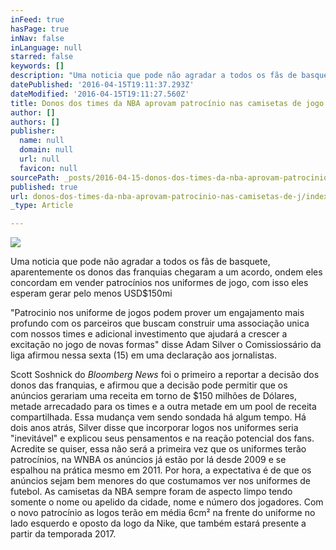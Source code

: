 ```yaml
---
inFeed: true
hasPage: true
inNav: false
inLanguage: null
starred: false
keywords: []
description: "Uma noticia que pode não agradar a todos os fãs de basquete, aparentemente os donos das franquias chegaram a um acordo, ondem eles concordam em vender patrocínios nos uniformes de jogo, com isso eles esperam gerar pelo menos USD$150mi\_"
datePublished: '2016-04-15T19:11:37.293Z'
dateModified: '2016-04-15T19:11:27.560Z'
title: Donos dos times da NBA aprovam patrocínio nas camisetas de jogo
author: []
authors: []
publisher:
  name: null
  domain: null
  url: null
  favicon: null
sourcePath: _posts/2016-04-15-donos-dos-times-da-nba-aprovam-patrocinio-nas-camisetas-de-j.md
published: true
url: donos-dos-times-da-nba-aprovam-patrocinio-nas-camisetas-de-j/index.html
_type: Article

---
```

![](https://the-grid-user-content.s3-us-west-2.amazonaws.com/182cd2b4-c201-4c46-90a2-1a2ddd8b4676.jpg)

Uma noticia que pode não agradar a todos os fãs de basquete, aparentemente os donos das franquias chegaram a um acordo, ondem eles concordam em vender patrocínios nos uniformes de jogo, com isso eles esperam gerar pelo menos USD$150mi 

"Patrocinio nos uniforme de jogos podem prover um engajamento mais profundo com os parceiros que buscam construir uma associação unica com nossos times e adicional investimento que ajudará a crescer a excitação no jogo de novas formas" disse Adam Silver o Comissiossário da liga afirmou nessa sexta (15) em uma declaração aos jornalistas. 

Scott Soshnick do _Bloomberg News_ foi o primeiro a reportar a decisão dos donos das franquias, e afirmou que a decisão pode permitir que os anúncios gerariam uma receita em torno de $150 milhões de Dólares, metade arrecadado para os times e a outra metade em um pool de receita compartilhada.
Essa mudança vem sendo sondada há algum tempo. Há dois anos atrás, Silver disse que incorporar logos nos uniformes seria "inevitável" e explicou seus pensamentos e na reação potencial dos fans.
Acredite se quiser, essa não será a primeira vez que os uniformes terão patrocínios, na WNBA os anúncios já estão por lá desde 2009 e se espalhou na prática mesmo em 2011\.
Por hora, a expectativa é de que os anúncios sejam bem menores do que costumamos ver nos uniformes de futebol. As camisetas da NBA sempre foram de aspecto limpo tendo somente o nome ou apelido da cidade, nome e número dos jogadores. Com o novo patrocínio as logos terão em média 6cm² na frente do uniforme no lado esquerdo e oposto da logo da Nike, que também estará presente a partir da temporada 2017\.